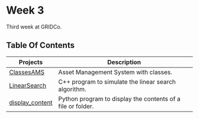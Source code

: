 # Week 3

Third week at GRIDCo.

## Table Of Contents

| Projects | Description |
| -------- | ----------- |
| [ClassesAMS](https://github.com/amarquaye/gridco/blob/master/week3/ClassesAMS/main.cpp) | Asset Management System with classes. |
| [LinearSearch](https://github.com/amarquaye/gridco/blob/master/week3/LinearSearch/main.cpp) | C++ program to simulate the linear search algorithm. |
| [display_content](https://github.com/amarquaye/gridco/blob/master/week3/display_content/dc.py) | Python program to display the contents of a file or folder. |
